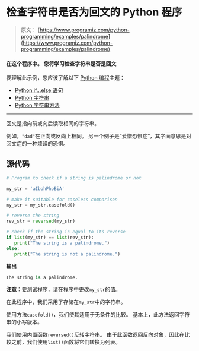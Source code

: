 # 检查字符串是否为回文的 Python 程序

> 原文： [https://www.programiz.com/python-programming/examples/palindrome](https://www.programiz.com/python-programming/examples/palindrome)

#### 在这个程序中。 您将学习检查字符串是否是回文

要理解此示例，您应该了解以下 [Python 编程](/python-programming "Python tutorial")主题：

*   [Python if...else 语句](/python-programming/if-elif-else)
*   [Python 字符串](/python-programming/string)
*   [Python 字符串方法](/python-programming/strings-method)

* * *

回文是指向前或向后读取相同的字符串。

例如，`"dad"`在正向或反向上相同。 另一个例子是“爱憎恐惧症”，其字面意思是对回文症的一种烦躁的恐惧。

## 源代码

```py
# Program to check if a string is palindrome or not

my_str = 'aIbohPhoBiA'

# make it suitable for caseless comparison
my_str = my_str.casefold()

# reverse the string
rev_str = reversed(my_str)

# check if the string is equal to its reverse
if list(my_str) == list(rev_str):
   print("The string is a palindrome.")
else:
   print("The string is not a palindrome.") 
```

**输出**

```py
The string is a palindrome.
```

**注意**：要测试程序，请在程序中更改`my_str`的值。

在此程序中，我们采用了存储在`my_str`中的字符串。

使用方法`casefold()`，我们使其适用于无条件的比较。 基本上，此方法返回字符串的小写版本。

我们使用内置函数`reversed()`反转字符串。 由于此函数返回反向对象，因此在比较之前，我们使用`list()`函数将它们转换为列表。